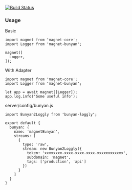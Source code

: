 [![Build Status](https://travis-ci.org/Magnetjs/magnet-bunyan.svg?branch=master)](https://travis-ci.org/Magnetjs/magnet-bunyan)

### Usage
Basic
```
import magnet from 'magnet-core';
import Logger from 'magnet-bunyan';

magnet([
  Logger,
]);
```

With Adapter
```
import magnet from 'magnet-core';
import Logger from 'magnet-bunyan';

let app = await magnet([Logger]);
app.log.info('Some useful info');
```
server/config/bunyan.js
```
import Bunyan2Loggly from 'bunyan-loggly';

export default {
  bunyan: {
    name: 'magnetBunyan',
    streams: [
      {
        type: 'raw',
        stream: new Bunyan2Loggly({
          token: 'xxxxxxxx-xxxx-xxxx-xxxx-xxxxxxxxxxxx',
          subdomain: 'magnet',
          tags: ['production', 'api']
        })
      }
    ]
  }
}
```
